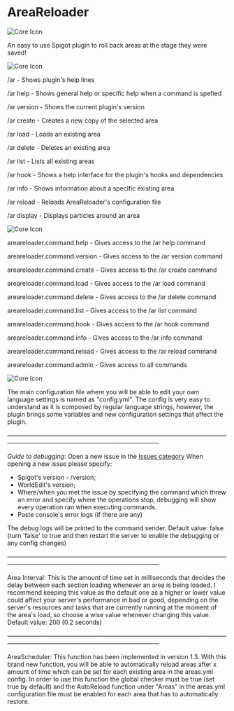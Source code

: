# AreaReloader
![Core Icon](https://media.discordapp.net/attachments/595194807932944385/614115793382146058/AR.png)

An easy to use Spigot plugin to roll back areas at the stage they were saved!

![Core Icon](https://cdn.discordapp.com/attachments/595194807932944385/614124252387606565/ARCommands.png)

/ar - Shows plugin's help lines

/ar help <Command> - Shows general help or specific help when a command is spefied

/ar version - Shows the current plugin's version

/ar create <AreaName> - Creates a new copy of the selected area

/ar load <AreaName> - Loads an existing area

/ar delete <AreaName> - Deletes an existing area

/ar list - Lists all existing areas

/ar hook - Shows a help interface for the plugin's hooks and dependencies

/ar info - Shows information about a specific existing area

/ar reload - Reloads AreaReloader's configuration file

/ar display <AreaName> - Displays particles around an area

![Core Icon](https://cdn.discordapp.com/attachments/595194807932944385/614124189229514772/ARPermissions.png)

areareloader.command.help - Gives access to the /ar help command

areareloader.command.version - Gives access to the /ar version command

areareloader.command.create - Gives access to the /ar create command

areareloader.command.load - Gives access to the /ar load command

areareloader.command.delete - Gives access to the /ar delete command

areareloader.command.list - Gives access to the /ar list command

areareloader.command.hook - Gives access to the /ar hook command

areareloader.command.info - Gives access to the /ar info command

areareloader.command.reload - Gives access to the /ar reload command

areareloader.command.admin - Gives access to all commands

![Core Icon](https://i.imgur.com/v2uHY9wh.png)

The main configuration file where you will be able to edit your own language settings is named as "config.yml".
The config is very easy to understand as it is composed by regular language strings, however, the plugin brings some variables and new configuration settings that affect the plugin.

~~------------------------------------------------------------------------------------------------------------------------------------~~

*Guide to debugging*: 
Open a new issue in the [Issues category](https://github.com/Hetag1216/AreaReloader/issues)
When opening a new issue please specify:
- Spigot's version - /version;
- WorldEdit's version;
- Where/when you met the issue by specifying the command which threw an error and specify where the operations stop, debugging will show every operation ran when executing commands.
- Paste console's error logs (if there are any)

The debug logs will be printed to the command sender.
Default value: false (turn 'false' to true and then restart the server to enable the debugging or any config changes)

~~------------------------------------------------------------------------------------------------------------------------------------~~

Area Interval: This is the amount of time set in milliseconds that decides the delay between each section loading whenever an area is being loaded.
I recommend keeping this value as the default one as a higher or lower value could affect your server's performance in bad or good, depending on the server's resources and tasks that are currently running at the moment of the area's load, so choose a wise value whenever changing this value.
Default value: 200
(0.2 seconds)

~~------------------------------------------------------------------------------------------------------------------------------------~~

AreaScheduler: This function has been implemented in version 1.3.
With this brand new function, you will be able to automatically reload areas after x amount of time which can be set for each existing area in the areas.yml config.
In order to use this function the global checker must be true (set true by default) and the AutoReload function under "Areas" in the areas.yml configuration file must be enabled for each area that has to automatically restore.
